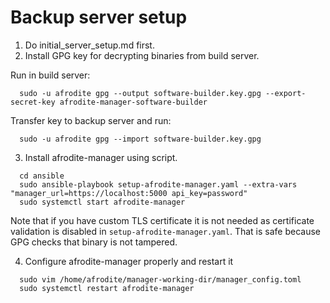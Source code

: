 # Backup server setup

1. Do initial_server_setup.md first.
2. Install GPG key for decrypting binaries from build server.

Run in build server:
```
  sudo -u afrodite gpg --output software-builder.key.gpg --export-secret-key afrodite-manager-software-builder
```

Transfer key to backup server and run:
```
  sudo -u afrodite gpg --import software-builder.key.gpg
```

3. Install afrodite-manager using script.

```
  cd ansible
  sudo ansible-playbook setup-afrodite-manager.yaml --extra-vars "manager_url=https://localhost:5000 api_key=password"
  sudo systemctl start afrodite-manager
```

Note that if you have custom TLS certificate it is not needed as
certificate validation is disabled in `setup-afrodite-manager.yaml`. That is safe
because GPG checks that binary is not tampered.

4. Configure afrodite-manager properly and restart it

```
  sudo vim /home/afrodite/manager-working-dir/manager_config.toml
  sudo systemctl restart afrodite-manager
```
